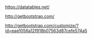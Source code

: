 
https://datatables.net/

http://getbootstrap.com/

http://getbootstrap.com/customize/?id=eae1056a12f918b07563d87cefe574a5